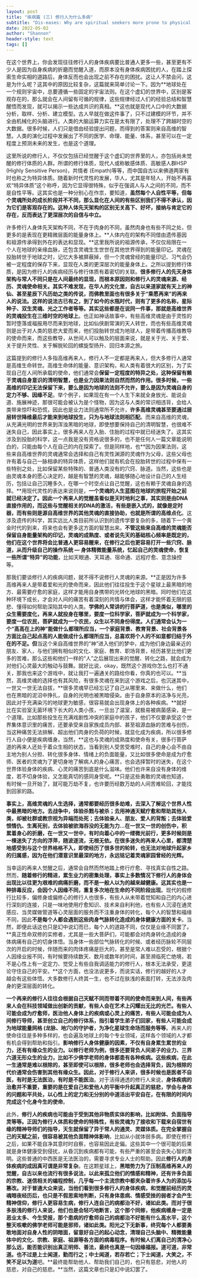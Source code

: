 ```yaml
---
layout: post
title: "疾病篇 (三) 修行人为什么多病"
subtitle: "Dis-eases: Why are spiritual seekers more prone to physical diseases"
date: 2022-05-02
author: "Shannon"
header-style: text
tags: []
---
```

在这个世界上，你会发现往往修行人的身体疾病要比普通人更多一些，甚至更有不少人是因为自身疾病的折磨而觉醒入道，而原本没有身体疾病困扰的人，在踏上探索生命实相的道路后，身体反而也会出现之前不存在的困扰。这让人不禁会问，这是为什么呢？这其中的原因比较复杂，这篇就来简单讨论一下。因为**地球处在一个规则宇宙中，总要遵循一些固定的宇宙法则。在这个虚幻的世界中，区别是客观存在的，那么就会在人间留有可循的规律，这些规律经过人们的经验总结和智慧醒悟而发现，就可以揭示一些达成共识的真相。**这也就是现代人口中的大数据分析，取样、分析、建立模型。古人早就在做这件事了，只不过建模的环节，并不全由机械化的头脑进行。人类的大脑运算力实在是太有限了，处理不了跨越时空的大数据。很多时候，人们只是借由经验提出问题，而得到的答案则来自高维的智慧。人类的演化过程中发展出了不同的医学、命理、能量、体系，甚至可以在一定程度上预测未来的发生，也是这个道理。

这里所说的修行人，不仅仅包括已经觉醒于这个虚幻的世界里的人，亦包括尚未觉醒的修行体质的人群。所谓的修行体质，现代人或称敏感体质、高敏感人群HSP (Highly Sensitive Person)，共情者 (Empath)等等，而中国自古以来佛道两家有时也称之为特异体质。随着新时代灵性的发展，华人，尤其是年轻人，开始不再喜欢“特异体质”这个称呼，因为它显得很特殊，似乎在强调人与人之间的不同，而不是自性平等。这其实也是一种分别心在作祟，要知道，**虽然每个人自性平等，但每个灵魂所处的成长阶段并不不同，那么显化在人间的有些区别我们不得不承认，因为它们是客观存在的。这种人体先天架构的区别无关高下、好坏，接纳与肯定它的存在，反而表达了更深层次的自信与中立。**

许多修行人身体先天架构不同，不在于肉身的不同，虽然肉身也有些不同之处，但更多的是表现在更精微层面的能量身体上。**人体内在的架构不同借由遗传基因和祖源传承得到外在的表达和显现。**这里我所说的祖源传承，不仅仅局限在一个人在地球的亲缘血脉，还包含灵魂生生世世在其他世界得到的能量印记。灵魂在投胎转世于地球之时，记忆大多被屏蔽掉，但一个灵魂曾经的能量印记、习气会仍被一定程度的保存下来，显现在人类的更深层次的能量身体上。之所以提到修行体质，是因为修行人的疾病经历与修行体质有着密切的关联。**很多修行人的先天身体架构与常人不同只是在人间最终的显现，而根本原因则和修行人的灵魂来源、经历、灵魂使命相关。**其实不难发现，在华人的文化里，自古以来道家就有天上的神仙、甚至星辰下凡历劫之类的传说，而佛教里面也有很多关于“乘愿再来”的再来人的说法。这样的说法古已有之，到了如今的水瓶时代，则有了更多的名称，星际种子、双生灵魂、光之工作者等等。其实这些都是在说同一件事，那就是**高维世界的灵魂投生在三维时空的地球上**。也正如神话故事中，有些高维灵魂是由于灵性的暂时堕落或福报用尽而来到地球，比如仙侠剧常演的天人转世，而也有些高维灵魂则是出于对人类的慈悲大爱而来，他们投胎转世成为地球人，是带着传播高维教导的使命而来，而这些教导，从世间人可以触及的层面来说，就是关于光、关于爱、关于提升灵性、关于解脱轮回的螺旋型扬升、回归本源之旅。

这篇提到的修行人多指高维再来人，修行人不一定都是再来人，但大多修行人通常是高维生命转世。高维生命体的能量、意识架构，和人类有着很大的区别，为了实现自己在人间所承载的使命，他们通常会**保留一定程度的特异之处，这种保留有赖于灵魂自身意识的清明智慧，也是业力因果法则自然而然的作用。很多时候，一些高维的印记无法保留下来，要么是因为地球的法则不允许，要么是因为灵魂自身的定力不够、因缘不足**。举个例子，如果现在有一个人生下来就全身放光、能说会道、施展神迹，那很可能会被认为是个怪物，因为这与人类的常识相违背，会给人类带来惊吓和恐慌，因此也是业力法则通常所不允许，**许多高维灵魂甚至要通过层层转世降维最后才能来到地球投生，只为与地球法则相匹配**。而来自高维的灵魂，从充满光明的世界来到浑浊黑暗的地球，即使想要保持自己的清明智慧，也很难不迷失自己，因此事实上，很多再来人在入胎、住胎的过程中就已经迷失了。这其实涉及到投胎的科学，这一点我是没有资格说很多的，也不是任何人一篇文章能说明白的，只能由每个人在自己的内在探索了。但是同样地，也**因为因果法则，这些来自高维世界的灵魂通常会选择和自己有灵性渊源的灵魂作为父母，这些父母也许有着与自己一脉相承的特异体质，这样他们就有机会在投胎转世的过程中保有一些特别之处，比如保留某些特殊的、普通人类没有的穴窍、脉道。当然，这些也是由灵魂本身的愿心决定的，越是有智慧的灵魂，越能够随心地设计自己的人生经历，包括让自己沉睡多久，在哪一个时空点让自己觉醒，这也有赖于灵魂自身的选择。**用现代灵性的表达来说则是，**一个灵魂的人生蓝图在地球的旅程开始之前就已经决定了。**因此一个再来人的觉醒虽看似是天时地利之事，其实则是由DNA直接作用的，而这些**与觉醒相关的DNA的激活，有些是嵌入式的，就像是定时器，而有些则是源自高维世界的其他灵魂的直接协助，也就是所谓的高维点化**。这涉及遗传的科学，其实远比人类目前所认识到的遗传学要复杂的多，随着下一个黄金时代的到来，将来也会有更多这方面的智慧出来。**不管这些来自高维的灵魂能否保留自身能量架构的印记，灵魂的成熟度、或者说先天的基础核心频率是既定的，他们在这个世界将会比普通人更容易醒来，在修行之后也更容易打开一些穴窍、脉道，从而升级自己的操作系统 — 身体精微能量系统，忆起自己的灵魂使命，恢复一些所谓“特异”的功能**，比如天眼通、天耳通、宿命通、远程疗愈、意念操控等。

那我们要谈修行人的疾病问题，就不得不说修行人灵魂的来源。**正是因为许多高维再来人是带着爱和光的使命而来，因此他们往往投生于这个星球上最黑暗的地方、最需要疗愈的家庭，这样才能用自身携带的光转化地球的黑暗。同时他们在这种环境下成长，才会对人间的痛苦有着深刻的共情与体会，这样才能怀着无限的慈悲、懂得如何帮助深陷其中的人类。**学佛的人常讲的行菩萨道，也是类似，**哪里的众生需要度化，再来人就投身在哪里，要度一位科学家，菩萨就成为一个科学家，要度一位农民，菩萨就成为一个农民，众生以不同身份得度**。人们通常会认为一个“高高在上的神”能做什么都理所应当，一个家庭背景、教育背景、社会背景各方面比自己起点高的人能做成什么都理所应当，总喜欢将个人的不如意都归结于外在的不足。但**当这个来自高维世界的“神”进入他们的梦中，成为他们身边最亲近的朋友、家人，与他们拥有相似的文化、家庭、教育、职场背景，经历甚至比他们更多的苦难，那么这些和他们一样的“人”之后展现出来的觉醒、转化之路，就会成为对他们心灵最大的触动与鼓舞。就好比说，okay，既然这个游戏你怎么也打不通关，那我也来这个游戏中，就让我打一遍通关的路给你看，你真的也可以。**当然，高维灵魂的选择也有其风险，有很多灵魂在来到这个游戏之后，也沉迷其中，一世又一世无法自拔，**很多灵魂早已经忘记了自己从哪里来、来做什么，他们也在黑暗的泥沼中挣扎，自身的光明也被黑暗侵染。由于自身原本的洁净与光亮，因此对于充满染污的地球更为敏感，很容易就会出现身体上的各种疾病。**就好比在实验室无菌环境下长大的人类小孩，一旦出了温室，就极易被病菌感染，是一个道理。比如那些投生在充满戏剧性冲突的家庭中的孩子，他们不仅要承受这个世界集体意识里的痛苦，还要承受来自家族成员内部、甚至祖源血脉的苦难与创伤，当这种痛苦无法排解、超出他们肉身的负荷的时候，就显化成为疾病，所以很多修行人自小便是疾病缠身。当然，**这也与灵魂的成熟度和使命有关，很多行菩萨道的再来人还处于着众生相的状态，当看到别人受苦受难时，自己的身心会不由自主地为别人分担、转化很多身体、情绪上的负面能量，又比如很多使命是成为疗愈师、医者的灵魂为了更切身地了解病人的身心痛苦，也会选择暂时的迷失，在这个世界体验身体的疾病、心灵的痛苦到底是什么滋味。他们也许来自没有身体的维度，若不切身体验，又怎能真切的感同身受呢。**只是这些勇敢的灵魂也知道，有时候一旦开始了，就可能万劫不复，也许要历经数万劫的人间苦难轮回，才能找到回家的路。

**事实上，高维灵魂的人生选择，通常都要经历很多劫难，去深入了解这个世界人性中最黑暗的地方。去战争中，体验杀戮与被杀；去用神通天赋疗愈和帮助其他人类，却被社群或教宗视为异端而处死；去体验亲人、朋友、爱人的背叛；去体验爱恨情仇、生离死别，去体验被欲海吞没的无能为力...在一世又一世的创伤中，积累着身心的折磨，在一世又一世中，有时向着心中的一缕微光前行，更多时候则是一棵迷失了方向的浮萍，随波逐流，无根无依。在很多迷失的再来人心里，都清楚地感受到与这个世界格格不入，即使经历了很多世的轮转，也无法对地球升起家乡的归属感，因为在他们潜意识里最深的地方，永远铭记着灵魂家园曾经的光辉。**

当幸运的再来人觉醒之后，通常会自然而然地踏上修行疗愈、寻找真实自性之路。然而，**随着修行的精进，累生业力的密集处理，事实上多数情况下修行人的身体会出现比以往更为艰难的病痛折磨，而不是一般人以为的越来越健康。这其实也是一种排毒反应，会因个人因缘不同，重复多次地在生命的不同阶段出现**。现代的假修行比较多，偏修身或偏修心的修行人也很多，有些人从未带着觉知和自己的内心进行深刻的连接，只是一味地使用疗愈知识、技术来自利利他，也有些人沉浸在通灵感应、当灵媒做管道等心灵层面的服务而不注重身体的转化，每个人的智慧和福缘不同，因此**不是每个人都会遇到这些肉身气脉转化造成的身体健康方面的关卡**。当然，即便此话这也只是幻中说幻而已，每个人的道路不同，仅仅是业缘不同罢了。**真正性命双修的实修者，尤其是一些大菩萨们，可能都会对肉身转化造成的身体病痛有自己的切身体悟。当身体一些部位气脉转化的时候、或者经历脉轮不同层次的开启的时候，伴随而来的肉体疼痛是巨大的，甚至是常人难以忍受的，根据个人因缘业报不同，有时候要持续数天、数月或数年的时间，甚至濒临死亡绝境，若不是心性上有一定定力、觉受上有些自我调适能力的修行人，根本无法承受，更遑论守住自己的平安。**这个方面，也没法说更多，而说实话，修行的越好的人才越会有这些体悟。大多数修行人终其一生，也不过在肤浅的表面打转，无法涉及肉身的更深层面的转化。

**一个再来的修行人往往会根据自己天赋不同而带着不同的使命而来到人间，有些再来人会在科技领域做出创新的贡献，有些人会在艺术上闪耀出无比的光芒。有些人可能会成为疗愈师，医治他人身体上的疾病或心灵上的痛苦，有些人可能会成为人间修行导师，甚至创立自己的修行体系，指引着学生弟子们回家，有些人可能会成为地球能量网格 (龙脉、地穴)的守护者，为净化星球生命场而服务等等**。再来人的使命往往是多种多样的，也会遍及地球上的每个专业领域，这样各个领域的人才都有机会得到帮助和指引。**影响修行人身体健康的因素，不仅有自身累生累世的业力，还有有缘众生的业力。**以修行老师为例，很多还要背负人间弟子的业力、三界六道无形众生的业力，比如不少佛学老师的身体都患有各种疾病。这些疾病，在此一生通常是难以根除的，甚至即使可以根除，很多老师也会选择背负，因为根除的代价通常会伤害到其他有缘众生。因此，对于修行人来讲，很多时候也是**医者不自医，有时是无法医治，有时是不能医治**。对于活得通透的修行人来说，**身体疾病的治愈并不重要，重要的是在爱自己和爱他人的平衡中升起真正的慈悲，学会与身体的问题和平共处，以心性上的定力和无分别的中道活出平安自在，在有限的时间内完成这个化身今生的使命**。

此外，**修行人的疾病也可能由于受到其他非物质实体的影响，比如附体、负面指导灵等等。正因为修行人体质和使命的特殊性，有些灵魂为了接收和下载来自宿世有缘的精神导师们的指导，天生就保留了异于常人的通灵、灵媒体质。在完全掌握自己的天赋之前，很容易被其他负面精神体影响**，比如从小就体弱多病。即使在修行之后，如果不能自净其意时时自察，也容易因此走偏。这些其中一个很可能的后果就是身体健康受到侵扰，从昏沉到疾病都有可能，有些严重的甚至会丧失心智的清明。这些普通的中西医是无法医治的，需要寻求专业人士的帮助。因此**修行人的身体疾病的成因真可谓是非常复杂**。在这颗星球上，**黑暗势力为了压制高维再来人的觉醒，自古以来也流行有很多说法，以此来孤立他们的情感和精神，还有许多负面的宗教、迷信相关的编程控制，几乎每一个主流宗教中都夹杂着许多人为的添加与篡改。**对于普通大众来说，当他们看到很多修行人的身体疾病，和觉醒前经历的灵魂暗夜经历后，也只是不假思索地判断，只有身体患病、情感受挫的弱者才会产生精神信仰，修行人更容易生病，修行人连自己的病都治不好，诸如此类。而对于很多肤浅的修行人来说，他们也是会轻巧地断言，这个那个同修，他疾病缠身一定是恶业太多、今生受报，那个患病的疗愈师自己的病都治不好能有什么高水平，这个整天咳嗽的佛学老师可能是邪师，诸如此类。阳光之下无新事，**终究每个人都要勇敢地面对自身人性的阴暗面，留意好自己的起心动念，清理自己头脑中、精微能量体中的文化、宗教、家庭、祖源等各方面的病毒程序。有时候人们离自己的清净心那么远，能否能识别出真正明师、善法，最终也真是一句因缘福报**。道可道，非常道。也不过是**上士闻道，勤而行之；中士闻道，若存若亡；下士闻道，大笑之，不笑不足以为道**吧。**最终能帮助他人、帮助我们自己的，也只有慈悲，对他人的慈悲，对自己的慈悲。**当然，这篇文章也只是幻中说幻罢了。
